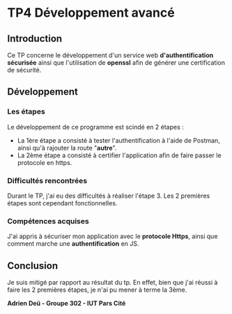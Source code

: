 # TP4 Développement avancé

## Introduction

Ce TP concerne le développement d'un service web **d'authentification sécurisée** ainsi que l'utilisation de **openssl** afin de générer une certification de sécurité.

## Développement

### Les étapes
Le développement de ce programme est scindé en 2 étapes :
- La 1ère étape a consisté à tester l'authentification à l'aide de Postman, ainsi qu'à rajouter la route "**autre**".
- La 2ème étape a consisté à certifier l'application afin de faire passer le protocole en https.
  
### Difficultés rencontrées
Durant le TP, j'ai eu des difficultés à réaliser l'étape 3. Les 2 premières étapes sont cependant fonctionnelles.

### Compétences acquises
J'ai appris à sécuriser mon application avec le **protocole Https**, ainsi que comment marche une **authentification** en JS.
## Conclusion
Je suis mitigé par rapport au résultat du tp. En effet, bien que j'ai réussi à faire les 2 premières étapes, je n'ai pu mener à terme la 3ème.


**Adrien Deü - Groupe 302 - IUT Pars Cité**
